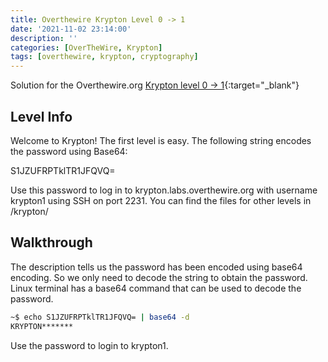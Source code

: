 ```yaml
---
title: Overthewire Krypton Level 0 -> 1
date: '2021-11-02 23:14:00'
description: ''
categories: [OverTheWire, Krypton]
tags: [overthewire, krypton, cryptography]
---
```


Solution for the Overthewire.org [Krypton level 0 -> 1](https://overthewire.org/wargames/krypton/krypton0.html){:target="\_blank"}

## Level Info  

Welcome to Krypton! The first level is easy. The following string encodes the password using Base64:  

S1JZUFRPTklTR1JFQVQ=  

Use this password to log in to krypton.labs.overthewire.org with username krypton1 using SSH on port 2231. You can find the files for other levels in /krypton/  

## Walkthrough
The description tells us the password has been encoded using base64 encoding. So we only need to decode the string to obtain the password. Linux terminal has a base64 command that can be used to decode the password.

```bash
~$ echo S1JZUFRPTklTR1JFQVQ= | base64 -d
KRYPTON*******
```

Use the password to login to krypton1.
